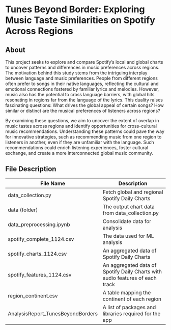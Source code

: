 # Tunes Beyond Border: Exploring Music Taste Similarities on Spotify Across Regions

## About
This project seeks to explore and compare Spotify’s local and global charts to uncover patterns and differences in music preferences across regions. The motivation behind this study stems from the intriguing interplay between language and music preferences. People from different regions often prefer to songs in their native languages, reflecting the cultural and emotional connections fostered by familiar lyrics and melodies. However, music also has the potential to cross language barriers, with global hits resonating in regions far from the language of the lyrics. This duality raises fascinating questions: What drives the global appeal of certain songs? How similar or distinct are the musical preferences of listeners across regions?

By examining these questions, we aim to uncover the extent of overlap in music tastes across regions and identify opportunities for cross-cultural music recommendations. Understanding these patterns could pave the way for innovative strategies, such as recommending music from one region to listeners in another, even if they are unfamiliar with the language. Such recommendations could enrich listening experiences, foster cultural exchange, and create a more interconnected global music community.

## File Description
| File Name | Description |
| --- | --- |
| data_collection.py | Fetch global and regional Spotify Daily Charts |
| data (folder) | The output chart data from data_collection.py |
| data_preprocessing.ipynb | Consolidate data for analysis |
| spotify_complete_1124.csv | The data used for ML analysis |
| spotify_charts_1124.csv | An aggregated data of Spotify Daily Charts |
| spotify_features_1124.csv | An aggregated data of Spotify Daily Charts with audio features of each track |
| region_continent.csv | A table mapping the continent of each region |
| AnalysisReport_TunesBeyondBorders | A list of packages and libraries required for the app |
